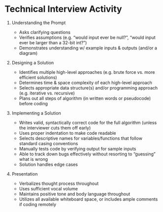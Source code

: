 # Technical Interview Activity

1. Understanding the Prompt

   - Asks clarifying questions
   - Verifies assumptions (e.g. “would input ever be null?”, “would input ever be larger than a 32-bit int?”)
   - Demonstrates understanding w/ example inputs & outputs (and/or a diagram)

1. Designing a Solution

   - Identifies multiple high-level approaches (e.g. brute force vs. more efficient solutions)
   - Determines time & space complexity of each high-level approach
   - Selects appropriate data structure(s) and/or programming approach (e.g. iterative vs. recursive)
   - Plans out all steps of algorithm (in written words or pseudocode) before coding

1. Implementing a Solution
   - Writes valid, syntactically correct code for the full algorithm (unless the interviewer cuts them off early)
   - Uses proper indentation to make code readable
   - Selects descriptive names for variables/functions that follow standard casing conventions
   - Manually tests code by verifying output for sample inputs
   - Able to track down bugs effectively without resorting to “guessing” what is wrong
   - Solution handles edge cases
1. Presentation

   - Verbalizes thought process throughout
   - Uses sufficient vocal volume
   - Maintains positive tone and body language throughout
   - Utilizes all available whiteboard space, or includes ample comments if coding remotely
